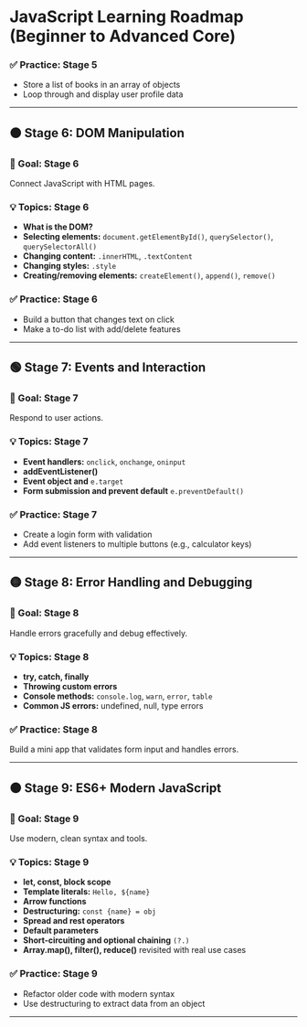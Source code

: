 
# JavaScript Learning Roadmap (Beginner to Advanced Core)

### ✅ Practice: Stage 5

- Store a list of books in an array of objects
- Loop through and display user profile data

---

## 🟤 Stage 6: DOM Manipulation

### 📌 Goal: Stage 6

Connect JavaScript with HTML pages.

### 💡 Topics: Stage 6

- **What is the DOM?**
- **Selecting elements:** `document.getElementById()`, `querySelector()`, `querySelectorAll()`
- **Changing content:** `.innerHTML`, `.textContent`
- **Changing styles:** `.style`
- **Creating/removing elements:** `createElement()`, `append()`, `remove()`

### ✅ Practice: Stage 6

- Build a button that changes text on click
- Make a to-do list with add/delete features

---

## 🟢 Stage 7: Events and Interaction

### 📌 Goal: Stage 7

Respond to user actions.

### 💡 Topics: Stage 7

- **Event handlers:** `onclick`, `onchange`, `oninput`
- **addEventListener()**
- **Event object and** `e.target`
- **Form submission and prevent default** `e.preventDefault()`

### ✅ Practice: Stage 7

- Create a login form with validation
- Add event listeners to multiple buttons (e.g., calculator keys)

---

## 🟡 Stage 8: Error Handling and Debugging

### 📌 Goal: Stage 8

Handle errors gracefully and debug effectively.

### 💡 Topics: Stage 8

- **try, catch, finally**
- **Throwing custom errors**
- **Console methods:** `console.log`, `warn`, `error`, `table`
- **Common JS errors:** undefined, null, type errors

### ✅ Practice: Stage 8

Build a mini app that validates form input and handles errors.

---

## 🟠 Stage 9: ES6+ Modern JavaScript

### 📌 Goal: Stage 9

Use modern, clean syntax and tools.

### 💡 Topics: Stage 9

- **let, const, block scope**
- **Template literals:** `Hello, ${name}`
- **Arrow functions**
- **Destructuring:** `const {name} = obj`
- **Spread and rest operators**
- **Default parameters**
- **Short-circuiting and optional chaining** `(?.)`
- **Array.map(), filter(), reduce()** revisited with real use cases

### ✅ Practice: Stage 9

- Refactor older code with modern syntax
- Use destructuring to extract data from an object

---

